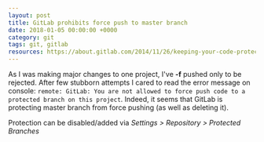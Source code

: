 ```yaml
---
layout: post
title: GitLab prohibits force push to master branch
date: 2018-01-05 00:00:00 +0000
category: git
tags: git, gitlab
resources: https://about.gitlab.com/2014/11/26/keeping-your-code-protected/
---
```

As I was making major changes to one project, I've **-f** pushed only to be rejected. After few stubborn attempts I cared to read the error message on console: `remote: GitLab: You are not allowed to force push code to a protected branch on this project`. Indeed, it seems that GitLab is protecting master branch from force pushing (as well as deleting it).

Protection can be disabled/added via _Settings > Repository > Protected Branches_